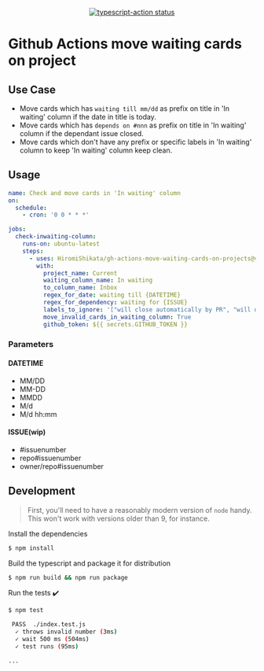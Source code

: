 <p align="center">
  <a href="https://github.com/HiromiShikata/gh-actions-move-waiting-cards-on-projects/actions"><img alt="typescript-action status" src="https://github.com/HiromiShikata/gh-actions-move-waiting-cards-on-projects/workflows/build-test/badge.svg"></a>
</p>

# Github Actions move waiting cards on project

## Use Case
- Move cards which has `waiting till mm/dd` as prefix on title in 'In waiting' column if the date in title is today.
- Move cards which has `depends on #nnn` as prefix on title in 'In waiting' column if the dependant issue closed.
- Move cards which don't have any prefix or specific labels in 'In waiting' column to keep 'In waiting' column keep clean.

## Usage
```yaml
name: Check and move cards in 'In waiting' column
on:
  schedule:
    - cron: '0 0 * * *'

jobs:
  check-inwaiting-column:
    runs-on: ubuntu-latest
    steps:
      - uses: HiromiShikata/gh-actions-move-waiting-cards-on-projects@v1.0.0
        with:
          project_name: Current
          waiting_column_name: In waiting
          to_column_name: Inbox
          regex_for_date: waiting till {DATETIME}
          regex_for_dependency: waiting for {ISSUE}
          labels_to_ignore: '["will close automatically by PR", "will do at convenience store"]'
          move_invalid_cards_in_waiting_column: True
          github_token: ${{ secrets.GITHUB_TOKEN }}
```

### Parameters
#### DATETIME
- MM/DD
- MM-DD
- MMDD
- M/d
- M/d hh:mm
#### ISSUE(wip)
- \#issuenumber
- repo#issuenumber
- owner/repo#issuenumber

## Development

> First, you'll need to have a reasonably modern version of `node` handy. This won't work with versions older than 9, for instance.

Install the dependencies  
```bash
$ npm install
```

Build the typescript and package it for distribution
```bash
$ npm run build && npm run package
```

Run the tests :heavy_check_mark:  
```bash
$ npm test

 PASS  ./index.test.js
  ✓ throws invalid number (3ms)
  ✓ wait 500 ms (504ms)
  ✓ test runs (95ms)

...
```

